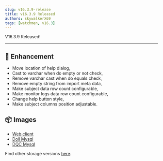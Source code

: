 ```yaml
---
slug: v16.3.9-release  
title: v16.3.9 Released  
authors: skywalkerX69
tags: [watchmen, v16.3]
---
```


V16.3.9 Released!

---

## 📜 Enhancement
- Move location of help dialog,
- Cast to varchar when do empty or not check,
- Remove varchar cast when do equals check,
- Remove empty string from import meta data,
- Make subject data row count configurable,
- Make monitor logs data row count configurable,
- Change help button style,
- Make subject columns position adjustable.



## 📦 Images
- [Web client](https://github.com/Indexical-Metrics-Measure-Advisory/watchmen/pkgs/container/watchmen-web-client/40717648?tag=16.3.9)
- [Doll Mysql](https://github.com/Indexical-Metrics-Measure-Advisory/watchmen/pkgs/container/watchmen-matryoshka-doll-mysql/40718510?tag=16.3.9)
- [DQC Mysql](https://github.com/Indexical-Metrics-Measure-Advisory/watchmen/pkgs/container/watchmen-matryoshka-dqc-mysql/40719708?tag=16.3.9)

Find other storage versions [here](https://github.com/orgs/Indexical-Metrics-Measure-Advisory/packages?repo_name=watchmen).

